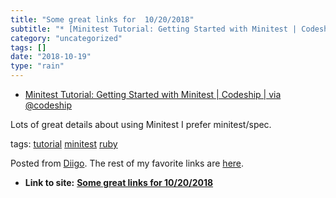 ```yaml
---
title: "Some great links for  10/20/2018"
subtitle: "* [Minitest Tutorial: Getting Started with Minitest | Codeship | via @codeship](<https://blog.codesh..."
category: "uncategorized"
tags: []
date: "2018-10-19"
type: "rain"
---
```

* [Minitest Tutorial: Getting Started with Minitest | Codeship | via @codeship](<https://blog.codeship.com/getting-started-with-minitest/>)

Lots of great details about using Minitest I prefer minitest/spec.

tags: [tutorial](<https://www.diigo.com/user/pitosalas/tutorial>)
[minitest](<https://www.diigo.com/user/pitosalas/minitest>)
[ruby](<https://www.diigo.com/user/pitosalas/ruby>)

Posted from [Diigo](<https://www.diigo.com>). The rest of my favorite links
are [here](<https://www.diigo.com/user/pitosalas>).


* **Link to site:** **[Some great links for  10/20/2018](None)**